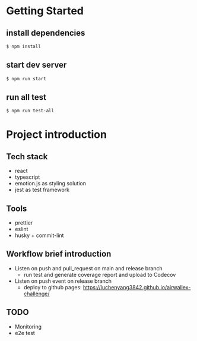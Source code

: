 # Getting Started 

## install dependencies
```bash
$ npm install
```
## start dev server
```bash
$ npm run start
```

## run all test
```bash
$ npm run test-all
```

# Project introduction
## Tech stack
- react
- typescript
- emotion.js as styling solution
- jest as test framework

## Tools
- prettier
- eslint
- husky + commit-lint

## Workflow brief introduction
- Listen on push and pull_request on main and release branch
  - run test and generate coverage report and upload to Codecov
- Listen on push event on release branch
  - deploy to github pages: https://luchenyang3842.github.io/airwallex-challenge/


## TODO
- Monitoring 
- e2e test
